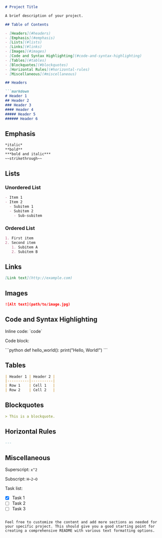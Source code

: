 ```markdown
# Project Title

A brief description of your project.

## Table of Contents

- [Headers](#headers)
- [Emphasis](#emphasis)
- [Lists](#lists)
- [Links](#links)
- [Images](#images)
- [Code and Syntax Highlighting](#code-and-syntax-highlighting)
- [Tables](#tables)
- [Blockquotes](#blockquotes)
- [Horizontal Rules](#horizontal-rules)
- [Miscellaneous](#miscellaneous)

## Headers

```markdown
# Header 1
## Header 2
### Header 3
#### Header 4
##### Header 5
###### Header 6
```

## Emphasis

```markdown
*italic*
**bold**
***bold and italic***
~~strikethrough~~
```

## Lists

### Unordered List

```markdown
- Item 1
- Item 2
  - Subitem 1
  - Subitem 2
    - Sub-subitem
```

### Ordered List

```markdown
1. First item
2. Second item
   1. Subitem A
   2. Subitem B
```

## Links

```markdown
[Link text](http://example.com)
```

## Images

```markdown
![Alt text](path/to/image.jpg)
```

## Code and Syntax Highlighting

Inline code: \`code\`

Code block:

\```python
def hello_world():
    print("Hello, World!")
\```

## Tables

```markdown
| Header 1 | Header 2 |
|----------|----------|
| Row 1    | Cell 1   |
| Row 2    | Cell 2   |
```

## Blockquotes

```markdown
> This is a blockquote.
```

## Horizontal Rules

```markdown
---
```

## Miscellaneous

Superscript: `x^2`

Subscript: `H~2~O`

Task list:

- [x] Task 1
- [ ] Task 2
- [ ] Task 3
```

Feel free to customize the content and add more sections as needed for your specific project. This should give you a good starting point for creating a comprehensive README with various text formatting options.
